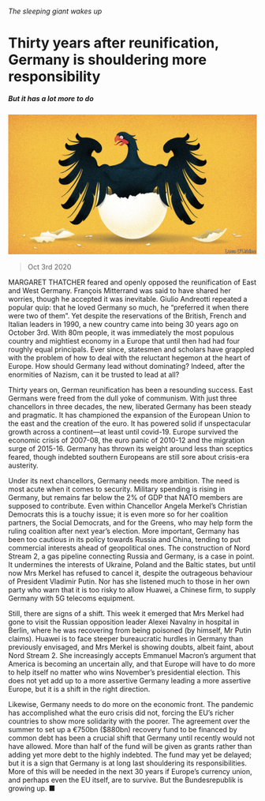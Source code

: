 ###### The sleeping giant wakes up

# Thirty years after reunification, Germany is shouldering more responsibility 

##### But it has a lot more to do 

![image](images/20201003_LDD002.jpg) 

> Oct 3rd 2020 


MARGARET THATCHER feared and openly opposed the reunification of East and West Germany. François Mitterrand was said to have shared her worries, though he accepted it was inevitable. Giulio Andreotti repeated a popular quip: that he loved Germany so much, he “preferred it when there were two of them”. Yet despite the reservations of the British, French and Italian leaders in 1990, a new country came into being 30 years ago on October 3rd. With 80m people, it was immediately the most populous country and mightiest economy in a Europe that until then had had four roughly equal principals. Ever since, statesmen and scholars have grappled with the problem of how to deal with the reluctant hegemon at the heart of Europe. How should Germany lead without dominating? Indeed, after the enormities of Nazism, can it be trusted to lead at all?


Thirty years on, German reunification has been a resounding success. East Germans were freed from the dull yoke of communism. With just three chancellors in three decades, the new, liberated Germany has been steady and pragmatic. It has championed the expansion of the European Union to the east and the creation of the euro. It has powered solid if unspectacular growth across a continent—at least until covid-19. Europe survived the economic crisis of 2007-08, the euro panic of 2010-12 and the migration surge of 2015-16. Germany has thrown its weight around less than sceptics feared, though indebted southern Europeans are still sore about crisis-era austerity.



Under its next chancellors, Germany needs more ambition. The need is most acute when it comes to security. Military spending is rising in Germany, but remains far below the 2% of GDP that NATO members are supposed to contribute. Even within Chancellor Angela Merkel’s Christian Democrats this is a touchy issue; it is even more so for her coalition partners, the Social Democrats, and for the Greens, who may help form the ruling coalition after next year’s election. More important, Germany has been too cautious in its policy towards Russia and China, tending to put commercial interests ahead of geopolitical ones. The construction of Nord Stream 2, a gas pipeline connecting Russia and Germany, is a case in point. It undermines the interests of Ukraine, Poland and the Baltic states, but until now Mrs Merkel has refused to cancel it, despite the outrageous behaviour of President Vladimir Putin. Nor has she listened much to those in her own party who warn that it is too risky to allow Huawei, a Chinese firm, to supply Germany with 5G telecoms equipment.


Still, there are signs of a shift. This week it emerged that Mrs Merkel had gone to visit the Russian opposition leader Alexei Navalny in hospital in Berlin, where he was recovering from being poisoned (by himself, Mr Putin claims). Huawei is to face steeper bureaucratic hurdles in Germany than previously envisaged, and Mrs Merkel is showing doubts, albeit faint, about Nord Stream 2. She increasingly accepts Emmanuel Macron’s argument that America is becoming an uncertain ally, and that Europe will have to do more to help itself no matter who wins November’s presidential election. This does not yet add up to a more assertive Germany leading a more assertive Europe, but it is a shift in the right direction.


Likewise, Germany needs to do more on the economic front. The pandemic has accomplished what the euro crisis did not, forcing the EU’s richer countries to show more solidarity with the poorer. The agreement over the summer to set up a €750bn ($880bn) recovery fund to be financed by common debt has been a crucial shift that Germany until recently would not have allowed. More than half of the fund will be given as grants rather than adding yet more debt to the highly indebted. The fund may yet be delayed; but it is a sign that Germany is at long last shouldering its responsibilities. More of this will be needed in the next 30 years if Europe’s currency union, and perhaps even the EU itself, are to survive. But the Bundesrepublik is growing up. ■

